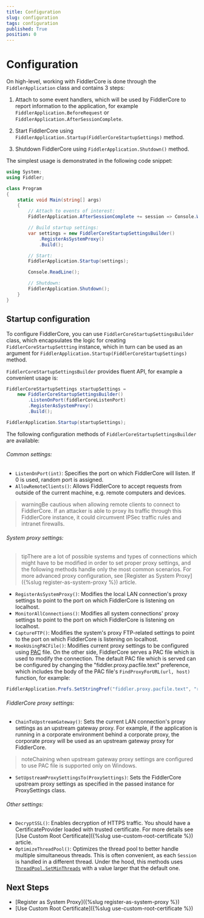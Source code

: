 ```yaml
---
title: Configuration
slug: configuration
tags: configuration
published: True
position: 0
---
```


# Configuration

On high-level, working with FiddlerCore is done through the `FiddlerApplication` class and contains 3 steps:

1. Attach to some event handlers, which will be used by FiddlerCore to report information to the application, for example `FiddlerApplication.BeforeRequest` or `FiddlerApplication.AfterSessionComplete`.

2. Start FiddlerCore using `FiddlerApplication.Startup(FiddlerCoreStartupSettings)` method.

3. Shutdown FiddlerCore using `FiddlerApplication.Shutdown()` method.

The simplest usage is demonstrated in the following code snippet:
```c#
using System;
using Fiddler;

class Program
{
    static void Main(string[] args)
    {
        // Attach to events of interest:
        FiddlerApplication.AfterSessionComplete += session => Console.WriteLine(session.fullUrl);

        // Build startup settings:
        var settings = new FiddlerCoreStartupSettingsBuilder()
            .RegisterAsSystemProxy()
            .Build();

        // Start:
        FiddlerApplication.Startup(settings);

        Console.ReadLine();

        // Shutdown:
        FiddlerApplication.Shutdown();
    }
}
```

## Startup configuration
To configure FiddlerCore, you can use `FiddlerCoreStartupSettingsBuilder` class, which encapsulates the logic for creating `FiddlerCoreStartupSettting` instance, which in turn can be used as an argument for `FiddlerApplication.Startup(FiddlerCoreStartupSettings)` method.

`FiddlerCoreStartupSettingsBuilder` provides fluent API, for example a convenient usage is:
```c#
FiddlerCoreStartupSettings startupSettings =
    new FiddlerCoreStartupSettingsBuilder()
        .ListenOnPort(fiddlerCoreListenPort)
        .RegisterAsSystemProxy()
        .Build();

FiddlerApplication.Startup(startupSettings);
```

The following configuration methods of `FiddlerCoreStartupSettingsBuilder` are available:
###### Common settings:

- `ListenOnPort(int)`: Specifies the port on which FiddlerCore will listen. If 0 is used, random port is assigned.
- `AllowRemoteClients()`: Allows FiddlerCore to accept requests from outside of the current machine, e.g. remote computers and devices.

>warningBe cautious when allowing remote clients to connect to FiddlerCore. If an attacker is able to proxy its traffic through this FiddlerCore instance, it could circumvent IPSec traffic rules and intranet firewalls.

###### System proxy settings:
>tipThere are a lot of possible systems and types of connections which might have to be modified in order to set proper proxy settings, and the following methods handle only the most common scenarios. For more advanced proxy configuration, see [Register as System Proxy]({%slug register-as-system-proxy %}) article.

- `RegisterAsSystemProxy()`: Modifies the local LAN connection's proxy settings to point to the port on which FiddlerCore is listening on localhost. 
- `MonitorAllConnections()`: Modifies all system connections' proxy settings to point to the port on which FiddlerCore is listening on localhost.
- `CaptureFTP()`: Modifies the system's proxy FTP-related settings to point to the port on which FiddlerCore is listening on localhost.
- `HookUsingPACFile()`: Modifies current proxy settings to be configured using [PAC](https://en.wikipedia.org/wiki/Proxy_auto-config) file. On the other side, FiddlerCore serves a PAC file which is used to modify the connection. The default PAC file which is served can be configured by changing the "fiddler.proxy.pacfile.text" preference, which includes the body of the PAC file's `FindProxyForURL(url, host)` function, for example:
```c#
FiddlerApplication.Prefs.SetStringPref("fiddler.proxy.pacfile.text", "return 'PROXY 127.0.0.1:8888'");
```

###### FiddlerCore proxy settings:
- `ChainToUpstreamGateway()`: Sets the current LAN connection's proxy settings as an upstream gateway proxy. For example, if the application is running in a corporate environment behind a corporate proxy, the corporate proxy will be used as an upstream gateway proxy for FiddlerCore.
>noteChaining when upstream gateway proxy settings are configured to use PAC file is supported only on Windows.
- `SetUpstreamProxySettingsTo(ProxySettings)`: Sets the FiddlerCore upstream proxy settings as specified in the passed instance for ProxySettings class.

###### Other settings:
- `DecryptSSL()`:  Enables decryption of HTTPS traffic. You should have a CertificateProvider loaded with trusted certificate. For more details see [Use Custom Root Certificate]({%slug use-custom-root-certificate %}) article.
- `OptimizeThreadPool()`: Optimizes the thread pool to better handle multiple simultaneous threads. This is often convenient, as each `Session` is handled in a different thread. Under the hood, this methods uses [`ThreadPool.SetMinThreads`](https://docs.microsoft.com/en-us/dotnet/api/system.threading.threadpool.setminthreads) with a value larger that the default one.

## Next Steps

- [Register as System Proxy]({%slug register-as-system-proxy %})
- [Use Custom Root Certificate]({%slug use-custom-root-certificate %})
